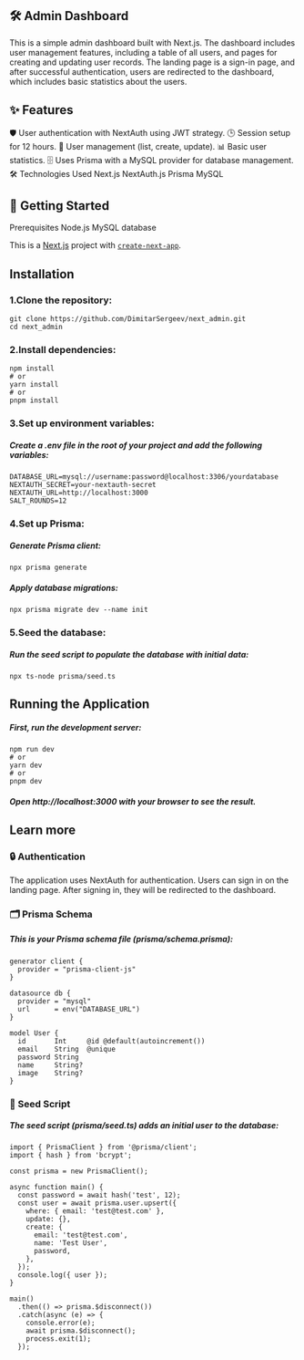 ## 🛠️  Admin Dashboard
This is a simple admin dashboard built with Next.js. The dashboard includes user management features, including a table of all users, and pages for creating and updating user records. The landing page is a sign-in page, and after successful authentication, users are redirected to the dashboard, which includes basic statistics about the users.

## ✨ Features
🛡️ User authentication with NextAuth using JWT strategy.
🕒 Session setup for 12 hours.
👥 User management (list, create, update).
📊 Basic user statistics.
🗄️ Uses Prisma with a MySQL provider for database management.
🛠️ Technologies Used
Next.js
NextAuth.js
Prisma
MySQL
## 🚀 Getting Started
Prerequisites
Node.js
MySQL database

This is a [Next.js](https://nextjs.org/) project with [`create-next-app`](https://github.com/vercel/next.js/tree/canary/packages/create-next-app).

## Installation

### 1.Clone the repository:

```console
git clone https://github.com/DimitarSergeev/next_admin.git
cd next_admin
```
### 2.Install dependencies:

```console
npm install
# or
yarn install
# or
pnpm install
```
### 3.Set up environment variables:

##### Create a .env file in the root of your project and add the following variables:
```
DATABASE_URL=mysql://username:password@localhost:3306/yourdatabase
NEXTAUTH_SECRET=your-nextauth-secret
NEXTAUTH_URL=http://localhost:3000
SALT_ROUNDS=12
```

### 4.Set up Prisma:

##### Generate Prisma client:
```
npx prisma generate
```
##### Apply database migrations:

```
npx prisma migrate dev --name init
```

### 5.Seed the database:

##### Run the seed script to populate the database with initial data:
```
npx ts-node prisma/seed.ts

```

## Running the Application

##### First, run the development server:

```
npm run dev
# or
yarn dev
# or
pnpm dev

```

##### Open http://localhost:3000 with your browser to see the result.


## Learn more 

### 🔒 Authentication
The application uses NextAuth for authentication. Users can sign in on the landing page. After signing in, they will be redirected to the dashboard.

### 🗂️ Prisma Schema

##### This is your Prisma schema file (prisma/schema.prisma):

```
generator client {
  provider = "prisma-client-js"
}

datasource db {
  provider = "mysql"
  url      = env("DATABASE_URL")
}

model User {
  id       Int     @id @default(autoincrement())
  email    String  @unique
  password String
  name     String?
  image    String?
}

```

### 🌱 Seed Script

##### The seed script (prisma/seed.ts) adds an initial user to the database:


```
import { PrismaClient } from '@prisma/client';
import { hash } from 'bcrypt';

const prisma = new PrismaClient();

async function main() {
  const password = await hash('test', 12);
  const user = await prisma.user.upsert({
    where: { email: 'test@test.com' },
    update: {},
    create: {
      email: 'test@test.com',
      name: 'Test User',
      password,
    },
  });
  console.log({ user });
}

main()
  .then(() => prisma.$disconnect())
  .catch(async (e) => {
    console.error(e);
    await prisma.$disconnect();
    process.exit(1);
  });

```

